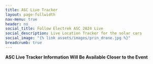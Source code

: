 ```yaml
---
title: ASC Live Tracker
layout: page-fullwidth
nav-menu: true
header: no
social_title: Follow Electrek ASC 2024 Live
social_description: Live Location Tracker for the solar cars
social_image: "{% link assets/images/prin_drone.jpg %}"
breadcrumb: true
---
```

__ASC Live Tracker Information Will Be Available Closer to the Event__